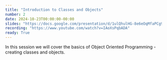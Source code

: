 ```yaml
---
title: "Introduction to Classes and Objects"
number: 2
date: 2024-10-23T00:00:00-00:00
slides: "https://docs.google.com/presentation/d/1ulQhulHG-8e6eOqMfaPCg9VyZRRiCKzFaSfdPJMe2oI/edit?usp=sharing"
recording: "https://www.youtube.com/watch?v=IAoXsPqbADA"
ready: True
---
```


In this session we will cover the basics of Object Oriented Programming - creating classes and objects.
